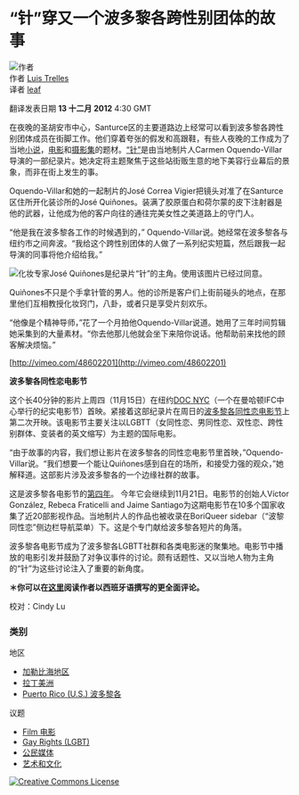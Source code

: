 # “针”穿又一个波多黎各跨性别团体的故事

![作者](https://secure.gravatar.com/avatar/3504c00b94668f2bcfb27dd030401ba7?s=128&d=https%3A%2F%2Fsecure.gravatar.com%2Favatar%2F8e260ee2e3f5cc5dc3afb6050463ead3%3Fs%3D128&r=G)  
作者 [Luis Trelles](https://globalvoicesonline.org/author/luis-trelles/ "Luis Trelles")  
译者 [leaf](https://zhs.globalvoices.org/author/leaf/ "leaf")  

翻译发表日期 **13 十二月 2012** 4:30 GMT  

在夜晚的圣胡安市中心，Santurce区的主要道路边上经常可以看到波多黎各跨性别团体成员在街脚工作。他们穿着夸张的假发和高跟鞋，有些人夜晚的工作成为了当地[小说](http://redalyc.uaemex.mx/pdf/377/37715201.pdf)，[电影](http://www.youtube.com/watch?v=RyIZv8pX9Ek)和[摄影集](http://www.google.com/imgres?q=tristan+reyes+santurce+es+ley&um=1&hl=en&client=safari&sa=N&tbo=d&rls=en&biw=2402&bih=1258&tbm=isch&tbnid=GKoS0lmBYtQwLM:&imgrefurl=http://revistaapuesta.blogspot.com/2008_09_01_archive.html&docid=5YJOsCni9610fM&imgurl=http://1.bp.blogspot.com/_T37WsqKl2Ao/SN0zig8LBzI/AAAAAAAAAq4/zxUEertaJ_Q/s400/n674297221_1344786_8341.jpg&w=400&h=299&ei=9sSnUPPGMI3G9gSj0YCwBw&zoom=1&iact=rc&dur=3&sig=115448506361399686802&page=1&tbnh=149&tbnw=197&start=0&ndsp=92&ved=1t:429,r:15,s:0,i:118&tx=140&ty=57)的题材。[“针”](http://www.theneedlemovie.com/#/Home)是由当地制片人Carmen Oquendo-Villar导演的一部纪录片。她决定将主题聚焦于这些站街贩生意的地下美容行业幕后的景象，而非在街上发生的事。

Oquendo-Villar和她的一起制片的José Correa Vigier把镜头对准了在Santurce区住所开化装诊所的José Quiñones。装满了胶原蛋白和荷尔蒙的皮下注射器是他的武器，让他成为他的客户向往的通往完美女性之美道路上的守门人。

“他是我在波多黎各工作的时候遇到的，” Oquendo-Villar说。她经常在波多黎各与纽约市之间奔波。“我给这个跨性别团体的人做了一系列纪实短篇，然后跟我一起导演的同事将他介绍给我。”

![化妆专家José Quiñones是纪录片“针”的主角。使用该图片已经过同意。](https://globalvoicesonline.org/wp-content/uploads/2012/11/Stills-Wig-375x210.jpg)

Quiñones不只是个手拿针管的男人。他的诊所是客户们上街前碰头的地点，在那里他们互相教授化妆窍门，八卦，或者只是享受片刻欢乐。

“他像是个精神导师，”花了一个月拍他Oquendo-Villar说道。她用了三年时间剪辑她采集到的大量素材。“你去他那儿他就会坐下来陪你说话。他帮助前来找他的顾客解决烦恼。”

[http://vimeo.com/48602201](http://vimeo.com/48602201)

**波多黎各同性恋电影节**

这个长40分钟的影片上周四（11月15日）在纽约[DOC NYC](http://www.docnyc.net)（一个在曼哈顿IFC中心举行的纪实电影节）首映。紧接着这部纪录片在周日的[波多黎各同性恋电影节](http://www.puertoricoqueerfilmfest.com/)上第二次开映。该电影节主要关注以LGBTT（女同性恋、男同性恋、双性恋、跨性别群体、变装者的英文缩写）为主题的国际电影。

“由于故事的内容，我们想让影片在波多黎各的同性恋电影节里首映，”Oquendo-Villar说。“我们想要一个能让Quiñones感到自在的场所，和接受力强的观众，”她解释道。这部影片涉及波多黎各的一个边缘社群的故事。

这是波多黎各电影节的[第四年](http://www.primerahora.com/regresaelpuertoricoqueerfilmfest-723185.html)。 今年它会继续到11月21日。电影节的创始人Víctor González, Rebeca Fraticelli and Jaime Santiago为这期电影节在10多个国家收集了近20部影视作品。当地制片人的作品也被收录在BoriQueer sidebar（“波黎同性恋”侧边栏导航菜单）下。这是个专门献给波多黎各短片的角落。

波多黎各电影节成为了波多黎各LGBTT社群和各类电影迷的聚集地。电影节中播放的电影引发并鼓励了对争议事件的讨论。颇有话题性、又以当地人物为主角的“针”为这些讨论注入了重要的新角度。

**＊你可以在[这里](http://www.lacalleloiza.com/?p=999)阅读作者以西班牙语撰写的更全面评论。**

校对：Cindy Lu  

### 类别

地区

- [加勒比海地区](https://zhs.globalvoices.org/category/world/caribbean/)
- [拉丁美洲](https://zhs.globalvoices.org/category/world/latin-america/)
- [Puerto Rico (U.S.) 波多黎各](https://zhs.globalvoices.org/category/world/latin-america/puerto-rico-us/)

议题

- [Film 电影](https://zhs.globalvoices.org/category/topics/film/)
- [Gay Rights (LGBT)](https://zhs.globalvoices.org/category/topics/gay-rights-lgbt/)
- [公民媒体](https://zhs.globalvoices.org/category/topics/citizen-media/)
- [艺术和文化](https://zhs.globalvoices.org/category/topics/arts-culture/)

[![Creative Commons License](https://globalvoices.org/wp-content/gv-static/img/tmpl/cc-by-icons-300.png)](https://creativecommons.org/licenses/by/3.0/deed.zh_TW "創作共用釋出條款 3.0 ")